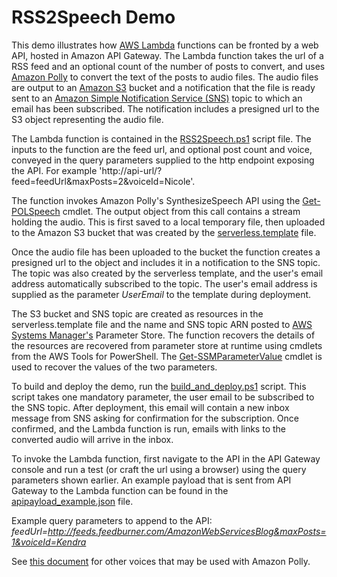 # RSS2Speech Demo

This demo illustrates how [AWS Lambda](https://aws.amazon.com/lambda) functions can be fronted by a web API, hosted in Amazon API Gateway. The Lambda function takes the url of a RSS feed and an optional count of the number of posts to convert, and uses [Amazon Polly](https://aws.amazon.com/polly) to convert the text of the posts to audio files. The audio files are output to an [Amazon S3](https://aws.amazon.com/s3) bucket and a notification that the file is ready sent to an [Amazon Simple Notification Service (SNS)](https://aws.amazon.com/sns) topic to which an email has been subscribed. The notification includes a presigned url to the S3 object representing the audio file.

The Lambda function is contained in the [RSS2Speech.ps1](./RSS2Speech.ps1) script file. The inputs to the function are the feed url, and optional post count and voice, conveyed in the query parameters supplied to the http endpoint exposing the API. For example 'http://api-url/?feed=feedUrl&maxPosts=2&voiceId=Nicole'.

The function invokes Amazon Polly's SynthesizeSpeech API using the [Get-POLSpeech](https://docs.aws.amazon.com/powershell/latest/reference/index.html?page=Get-POLSpeech.html&tocid=Get-POLSpeech) cmdlet. The output object from this call contains a stream holding the audio. This is first saved to a local temporary file, then uploaded to the Amazon S3 bucket that was created by the [serverless.template](./serverless.template) file.

Once the audio file has been uploaded to the bucket the function creates a presigned url to the object and includes it in a notification to the SNS topic. The topic was also created by the serverless template, and the user's email address automatically subscribed to the topic. The user's email address is supplied as the parameter *UserEmail* to the template during deployment.

The S3 bucket and SNS topic are created as resources in the serverless.template file and the name and SNS topic ARN posted to [AWS Systems Manager's](https://aws.amazon.com/systems-manager/) Parameter Store. The function recovers the details of the resources are recovered from parameter store at runtime using cmdlets from the AWS Tools for PowerShell. The [Get-SSMParameterValue](https://docs.aws.amazon.com/powershell/latest/reference/index.html?page=Get-SSMParameterValue.html&tocid=Get-SSMParameterValue) cmdlet is used to recover the values of the two parameters.

To build and deploy the demo, run the [build_and_deploy.ps1](./build_and_deploy.ps1) script. This script takes one mandatory parameter, the user email to be subscribed to the SNS topic. After deployment, this email will contain a new inbox message from SNS asking for confirmation for the subscription. Once confirmed, and the Lambda function is run, emails with links to the converted audio will arrive in the inbox.

To invoke the Lambda function, first navigate to the API in the API Gateway console and run a test (or craft the url using a browser) using the query parameters shown earlier. An example payload that is sent from API Gateway to the Lambda function can be found in the [apipayload_example.json](./apipayload_example.json) file.

Example query parameters to append to the API: *feedUrl=http://feeds.feedburner.com/AmazonWebServicesBlog&maxPosts=1&voiceId=Kendra*

See [this document](https://docs.aws.amazon.com/polly/latest/dg/voicelist.html) for other voices that may be used with Amazon Polly.
